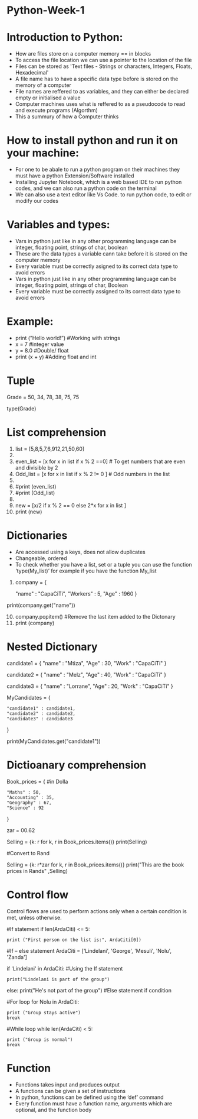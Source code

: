# Python-Week-1

# Introduction to Python:

- How are files store on a computer memory == in blocks
- To access the file location we can use a pointer to the location of the file
- Files can be stored as 'Text files - Strings or characters, Integers, Floats, Hexadecimal'
- A file name has to have a specific data type before is stored on the memory of a computer
- File names are reffered to as variables, and they can either be declared empty or initialised a value
- Computer machines uses what is reffered to as a pseudocode to read and execute programs (Algorthm)
- This a summury of how a Computer thinks

# How to install python and run it on your machine:
- For one to be abale to run a python program on their machines they must have a python Extension/Software installed
- Installing Jupyter Notebook, which is a web based IDE to run python codes, and we can also run a python code on the terminal
- We can also use a text editor like Vs Code. to run python code, to edit or modify our codes

# Variables and types:

- Vars in python just like in any other programming language can be integer, floating point, strings of char, boolean
- These are the data types a variable cann take before it is stored on the computer memory
- Every variable must be correctly asigned to its correct data type to avoid errors
- Vars in python just like in any other programming language can be integer, floating point, strings of char, Boolean
- Every variable must be correctly assigned to its correct data type to avoid errors

# Example:

- print (”Hello world!”) #Working with strings
- x = 7 #integer value
- y = 8.0 #Double/ float
- print (x + y) #Adding float and int

# Tuple

Grade = 50, 34, 78, 38, 75, 75

type(Grade)

# List comprehension
1. list = [5,8,5,7,6,912,21,50,60]
2. 
3. even_list = [x for x in list if x % 2 ==0] # To get numbers that are even and divisible by 2
4. Odd_list = [x for x in list if x % 2 != 0 ] # Odd numbers in the list
5. 
6. #print (even_list)
7. #print (Odd_list)
8. 
9. new = [x/2 if x % 2 == 0 else 2*x for x in list ]
10. print (new)
 
# Dictionaries
- Are accessed using a keys, does not allow duplicates
- Changeable, ordered
- To check whether you have a list, set or a tuple you can use the function ‘type(My_list)’ for example if you have the function My_list

1. company = {
 
   "name" : "CapaCiTi",
   "Workers" : 5,
   "Age" : 1960
 }
  
 print(company.get("name"))

10. company.popitem() #Remove the last item added to the Dictonary
11. print (company)

# Nested Dictionary

candidate1 = {
  "name" : "Mtiza",
  "Age" : 30,
  "Work" : "CapaCiTi"
 }
 
candidate2 = {
   "name" : "Melz",
   "Age" : 40,
   "Work" : "CapaCiTi"
 }
 
 candidate3 = {
    "name" : "Lorrane",
    "Age" : 20,
    "Work" : "CapaCiTi"
    }
 
MyCandidates = {
    
    "candidate1" : candidate1,
    "candidate2" : candidate2,
    "candidate3" : candidate3
 }
 
print(MyCandidates.get("candidate1"))

# Dictioanary comprehension

Book_prices = { #in Dolla

    "Maths" : 50,
    "Accounting" : 35,
    "Geography" : 67,
    "Science" : 92
}

zar = 00.62

Selling = {k: r for k, r in Book_prices.items()}
print(Selling)

#Convert to Rand

Selling = {k: r*zar for k, r in Book_prices.items()}
print("This are the book prices in Rands" ,Selling)

# Control flow

Control flows are used to perform actions only when a certain condition is met, unless otherwise.

#If statement
if len(ArdaCiti) <= 5:

    print ("First person on the list is:", ArdaCiti[0])
    
#If – else statement
ArdaCiti = ['Lindelani', 'George', 'Mesuli', 'Nolu', 'Zanda']

if 'Lindelani' in ArdaCiti:  #Using the If statement
    
    print("Lindelani is part of the group")

else:
    print("He's not part of the group") #Else statement if condition 

#For loop
for Nolu in ArdaCiti:

    print ("Group stays active")
    break
    
#While loop
while len(ArdaCiti) < 5:

    print ("Group is normal")
    break
    
# Function
- Functions takes input and produces output
- A functions can be given a set of instructions
- In python, functions can be defined using the ‘def’ command
- Every function must have a function name, arguments which are optional, and the function body
